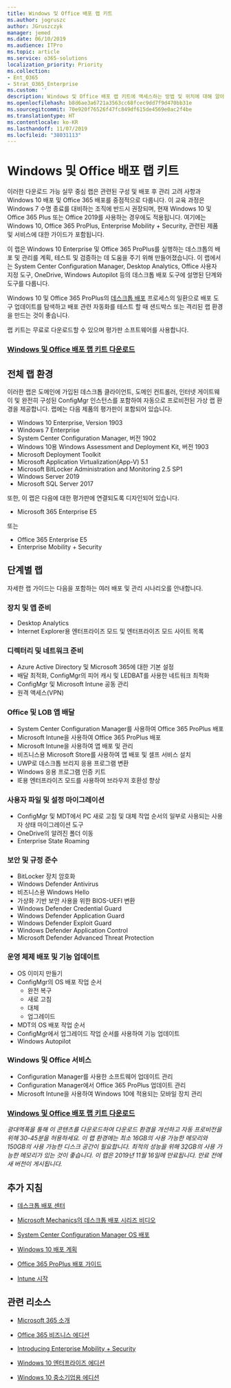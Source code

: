 ```yaml
---
title: Windows 및 Office 배포 랩 키트
ms.author: jogruszc
author: JGruszczyk
manager: jemed
ms.date: 06/10/2019
ms.audience: ITPro
ms.topic: article
ms.service: o365-solutions
localization_priority: Priority
ms.collection:
- Ent_O365
- Strat_O365_Enterprise
ms.custom: ''
description: Windows 및 Office 배포 랩 키트에 액세스하는 방법 및 위치에 대해 알아보세요.
ms.openlocfilehash: b8d6ae3a6721a3563cc68fcec9dd7f9d470bb31e
ms.sourcegitcommit: 70e920f76526f47fc849df615de4569e0ac2f4be
ms.translationtype: HT
ms.contentlocale: ko-KR
ms.lasthandoff: 11/07/2019
ms.locfileid: "38031113"
---
```

# <a name="windows-and-office-deployment-lab-kit"></a>Windows 및 Office 배포 랩 키트

이러한 다운로드 가능 실무 중심 랩은 관련된 구성 및 배포 후 관리 고려 사항과 Windows 10 배포 및 Office 365 배포를 중점적으로 다룹니다. 이 교육 과정은 Windows 7 수명 종료를 대비하는 조직에 반드시 권장되며, 현재 Windows 10 및 Office 365 Plus 또는 Office 2019를 사용하는 경우에도 적용됩니다. 여기에는 Windows 10, Office 365 ProPlus, Enterprise Mobility + Security, 관련된 제품 및 서비스에 대한 가이드가 포함됩니다.

이 랩은 Windows 10 Enterprise 및 Office 365 ProPlus를 실행하는 데스크톱의 배포 및 관리를 계획, 테스트 및 검증하는 데 도움을 주기 위해 만들어졌습니다. 이 랩에서는 System Center Configuration Manager, Desktop Analytics, Office 사용자 지정 도구, OneDrive, Windows Autopilot 등의 데스크톱 배포 도구에 설명된 단계와 도구를 다룹니다.

Windows 10 및 Office 365 ProPlus의 [데스크톱 배포](https://www.aka.ms/howtoshift) 프로세스의 일환으로 배포 도구 업데이트를 탐색하고 배포 관련 자동화를 테스트 할 때 샌드박스 또는 격리된 랩 환경을 만드는 것이 좋습니다.

랩 키트는 무료로 다운로드할 수 있으며 평가판 소프트웨어를 사용합니다.

### <a name="download-the-windows-and-office-deployment-lab-kithttpswwwmicrosoftcomevalcenterevaluate-lab-kit"></a>[**Windows 및 Office 배포 랩 키트 다운로드**](https://www.microsoft.com/evalcenter/evaluate-lab-kit)

## <a name="a-complete-lab-environment"></a>**전체 랩 환경**

이러한 랩은 도메인에 가입된 데스크톱 클라이언트, 도메인 컨트롤러, 인터넷 게이트웨이 및 완전히 구성된 ConfigMgr 인스턴스를 포함하여 자동으로 프로비전된 가상 랩 환경을 제공합니다. 랩에는 다음 제품의 평가판이 포함되어 있습니다.

  - Windows 10 Enterprise, Version 1903
  - Windows 7 Enterprise
  - System Center Configuration Manager, 버전 1902
  - Windows 10용 Windows Assessment and Deployment Kit, 버전 1903
  - Microsoft Deployment Toolkit
  - Microsoft Application Virtualization(App-V) 5.1
  - Microsoft BitLocker Administration and Monitoring 2.5 SP1
  - Windows Server 2019
  - Microsoft SQL Server 2017

또한, 이 랩은 다음에 대한 평가판에 연결되도록 디자인되어 있습니다. 

  - Microsoft 365 Enterprise E5

또는
  - Office 365 Enterprise E5
  - Enterprise Mobility + Security

## <a name="step-by-step-labs"></a>**단계별 랩**

자세한 랩 가이드는 다음을 포함하는 여러 배포 및 관리 시나리오를 안내합니다.

### <a name="device-and-app-readiness"></a>**장치 및 앱 준비**

  - Desktop Analytics
  - Internet Explorer용 엔터프라이즈 모드 및 엔터프라이즈 모드 사이트 목록

### <a name="directory-and-network-readiness"></a>**디렉터리 및 네트워크 준비**

  - Azure Active Directory 및 Microsoft 365에 대한 기본 설정
  - 배달 최적화, ConfigMgr의 피어 캐시 및 LEDBAT를 사용한 네트워크 최적화
  - ConfigMgr 및 Microsoft Intune 공동 관리
  - 원격 액세스(VPN)

### <a name="office-and-lob-app-delivery"></a>**Office 및 LOB 앱 배달**

  - System Center Configuration Manager를 사용하여 Office 365 ProPlus 배포
  - Microsoft Intune을 사용하여 Office 365 ProPlus 배포
  - Microsoft Intune을 사용하여 앱 배포 및 관리
  - 비즈니스용 Microsoft Store를 사용하여 앱 배포 및 셀프 서비스 설치
  - UWP로 데스크톱 브리지 응용 프로그램 변환
  - Windows 응용 프로그램 인증 키트
  - IE용 엔터프라이즈 모드를 사용하여 브라우저 호환성 향상

### <a name="user-file-and-settings-migration"></a>**사용자 파일 및 설정 마이그레이션**

  - ConfigMgr 및 MDT에서 PC 새로 고침 및 대체 작업 순서의 일부로 사용되는 사용자 상태 마이그레이션 도구
  - OneDrive의 알려진 폴더 이동
  - Enterprise State Roaming

### <a name="security-and-compliance"></a>**보안 및 규정 준수**

  - BitLocker 장치 암호화
  - Windows Defender Antivirus
  - 비즈니스용 Windows Hello
  - 가상화 기반 보안 사용을 위한 BIOS-UEFI 변환
  - Windows Defender Credential Guard
  - Windows Defender Application Guard
  - Windows Defender Exploit Guard
  - Windows Defender Application Control
  - Microsoft Defender Advanced Threat Protection

### <a name="os-deployment-and-feature-updates"></a>**운영 체제 배포 및 기능 업데이트**

  - OS 이미지 만들기
  - ConfigMgr의 OS 배포 작업 순서
      - 완전 복구
      - 새로 고침
      - 대체
      - 업그레이드
  - MDT의 OS 배포 작업 순서
  - ConfigMgr에서 업그레이드 작업 순서를 사용하여 기능 업데이트
  - Windows Autopilot

### <a name="windows-and-office-servicing"></a>**Windows 및 Office 서비스**

  - Configuration Manager를 사용한 소프트웨어 업데이트 관리
  - Configuration Manager에서 Office 365 ProPlus 업데이트 관리
  - Microsoft Intune을 사용하여 Windows 10에 적용되는 모바일 장치 관리

### <a name="download-the-windows-and-office-deployment-lab-kithttpswwwmicrosoftcomevalcenterevaluate-lab-kit"></a>[**Windows 및 Office 배포 랩 키트 다운로드**](https://www.microsoft.com/evalcenter/evaluate-lab-kit)

*광대역폭을 통해 이 콘텐츠를 다운로드하여 다운로드 환경을 개선하고 자동 프로비전을 위해 30-45분을 허용하세요. 이 랩 환경에는 최소 16GB의 사용 가능한 메모리와 150GB의 사용 가능한 디스크 공간이 필요합니다. 최적의 성능을 위해 32GB의 사용 가능한 메모리가 있는 것이 좋습니다. 이 랩은 2019년 11월 16일에 만료됩니다. 만료 전에 새 버전이 게시됩니다.*

## <a name="additional-guidance"></a>**추가 지침**

  - [데스크톱 배포 센터](https://www.aka.ms/howtoshift)

  - [Microsoft Mechanics의 데스크톱 배포 시리즈 비디오](https://www.aka.ms/watchhowtoshift)

  - [System Center Configuration Manager OS 배포](https://docs.microsoft.com/sccm/osd/understand/introduction-to-operating-system-deployment)

  - [<span class="underline">Windows 10 배포 계획</span>](https://docs.microsoft.com/windows/deployment/planning/index)

  - [<span class="underline">Office 365 ProPlus 배포 가이드</span>](https://docs.microsoft.com/deployoffice/deployment-guide-for-office-365-proplus)

  - [<span class="underline">Intune 시작</span>](https://docs.microsoft.com/intune/get-started-evaluation)

## <a name="related-resources"></a>**관련 리소스**

  - [<span class="underline">Microsoft 365 소개</span>](https://www.microsoft.com/microsoft-365/default.aspx)

  - [<span class="underline">Office 365 비즈니스 에디션</span>](https://products.office.com/business/office)

  - [<span class="underline">Introducing Enterprise Mobility + Security</span>](https://www.microsoft.com/cloud-platform/enterprise-mobility-security)

  - [<span class="underline">Windows 10 엔터프라이즈 에디션</span>](https://www.microsoft.com/WindowsForBusiness/windows-for-enterprise)

  - [<span class="underline">Windows 10 중소기업용 에디션</span>](https://www.microsoft.com/WindowsForBusiness/windows-for-small-business)
